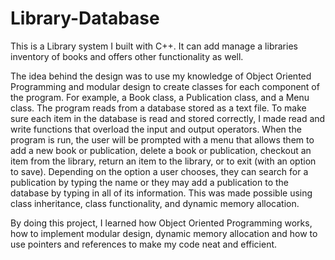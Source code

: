 # Library-Database
This is a Library system I built with C++. It can add manage a libraries inventory of books and offers other functionality as well.

The idea behind the design was to use my knowledge of Object Oriented Programming and modular design to create classes for each component of the program. For example, a Book class, 
a Publication class, and a Menu class. The program reads from a database stored as a text file. To make sure each item in the database is read and stored correctly, I made read
and write functions that overload the input and output operators. When the program is run, the user will be prompted with a menu that allows them to add a new book or publication,
delete a book or publication, checkout an item from the library, return an item to the library, or to exit (with an option to save). Depending on the option a user chooses, they 
can search for a publication by typing the name or they may add a publication to the database by typing in all of its information. This was made possible using class inheritance, 
class functionality, and dynamic memory allocation. 

By doing this project, I learned how Object Oriented Programming works, how to implement modular design, dynamic memory allocation 
and how to use pointers and references to make my code neat and efficient. 
